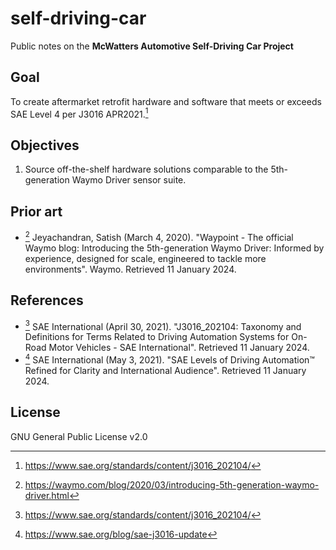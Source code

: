 # self-driving-car
Public notes on the **McWatters Automotive Self-Driving Car Project**

## Goal
To create aftermarket retrofit hardware and software that meets or exceeds SAE Level 4 per J3016 APR2021.[^1]

## Objectives
1. Source off-the-shelf hardware solutions comparable to the 5th-generation Waymo Driver sensor suite.

## Prior art
* [^2] Jeyachandran, Satish (March 4, 2020). "Waypoint - The official Waymo blog: Introducing the 5th-generation Waymo Driver: Informed by experience, designed for scale, engineered to tackle more environments". Waymo. Retrieved 11 January 2024.

## References
* [^1] SAE International (April 30, 2021). "J3016_202104: Taxonomy and Definitions for Terms Related to Driving Automation Systems for On-Road Motor Vehicles - SAE International". Retrieved 11 January 2024.
* [^3] SAE International (May 3, 2021). "SAE Levels of Driving Automation™ Refined for Clarity and International Audience". Retrieved 11 January 2024.

## License
GNU General Public License v2.0

[^1]: https://www.sae.org/standards/content/j3016_202104/
[^2]: https://waymo.com/blog/2020/03/introducing-5th-generation-waymo-driver.html
[^3]: https://www.sae.org/blog/sae-j3016-update
